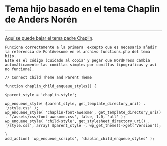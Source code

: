 # Tema hijo basado en el tema Chaplin de Anders Norén
---

[Aquí se puede bajar el tema padre Chaplin](https://andersnoren.se/themes/chaplin/).

    Funciona correctamente a la primera, excepto que es necesario añadir la referencia de FontAwesome en el archivo functions.php del tema hijo.
    Este es el código (Cuidado al copiar y pegar que WordPress cambia automáticamente las comillas simples por comillas tipográficas y así no funciona).
~~~
// Connect Child Theme and Parent Theme

function chaplin_child_enqueue_styles() {

$parent_style = 'chaplin-style';

wp_enqueue_style( $parent_style, get_template_directory_uri() . '/style.css' );
wp_enqueue_style( 'chaplin-font-awesome', get_template_directory_uri() . '/assets/css/font-awesome.css', false, 1.0, 'all' );
wp_enqueue_style( 'child-style', get_stylesheet_directory_uri() . '/style.css', array( $parent_style ), wp_get_theme()->get('Version'));

}
add_action( 'wp_enqueue_scripts', 'chaplin_child_enqueue_styles' );
~~~